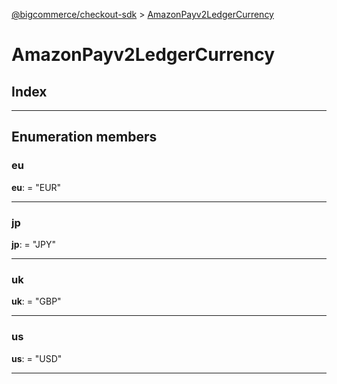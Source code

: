 [@bigcommerce/checkout-sdk](../README.md) > [AmazonPayv2LedgerCurrency](../enums/amazonpayv2ledgercurrency.md)

# AmazonPayv2LedgerCurrency

## Index

---

## Enumeration members

<a id="eu"></a>

###  eu

**eu**:  = "EUR"

___
<a id="jp"></a>

###  jp

**jp**:  = "JPY"

___
<a id="uk"></a>

###  uk

**uk**:  = "GBP"

___
<a id="us"></a>

###  us

**us**:  = "USD"

___

